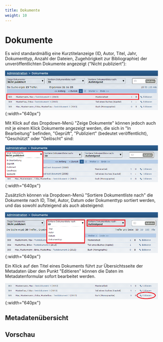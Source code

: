 ```yaml
---
title: Dokumente
weight: 10
---
```


# Dokumente

Es wird standardmäßig eine Kurztitelanzeige (ID, Autor, Titel, Jahr, Dokumenttyp, Anzahl der
Dateien, Zugehörigkeit zur Bibliographie) der unveröffentlichten Dokumente angezeigt ("Nicht
publiziert"):

![Dokumente](../img/admin/SC_Admin_Dokumente_Navigation.png){:width="640px"}

Mit Klick auf das Dropdown-Menü "Zeige Dokumente" können jedoch auch mit je einem Klick
Dokumente angezeigt werden, die sich in "In Bearbeitung" befinden, "Geprüft", "Publiziert"
(bedeutet veröffentlicht), "Geschützt" oder "Gelöscht" sind:

![Statusfilter](../img/admin/SC_Admin_Dokumente_Navigation_Statusfilter.png){:width="640px"}

Zusätzlich können via Dropdown-Menü "Sortiere Dokumentliste nach" die Dokumente nach ID, Titel,
Autor, Datum oder Dokumenttyp sortiert werden, und das sowohl aufsteigend als auch absteigend:

![Sortierung](../img/admin/SC_Admin_Dokumente_Navigation_Sortierung.png){:width="640px"}

Ein Klick auf den Titel eines Dokuments führt zur Übersichtsseite der Metadaten über den Punkt
"Editieren" können die Daten im Metadatenformular sofort bearbeitet werden.

![EditButton](../img/admin/SC_Admin_Dokumente_Navigation_Editierbutton.png){:width="640px"}

## Metadatenübersicht

## Vorschau
